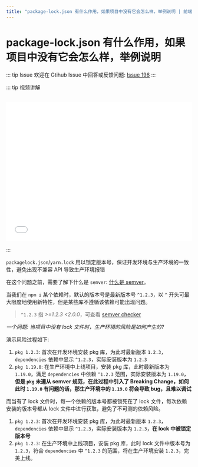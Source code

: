 ```yaml
---
title: "package-lock.json 有什么作用，如果项目中没有它会怎么样，举例说明 | 前端工程化三十八讲"
---
```


# package-lock.json 有什么作用，如果项目中没有它会怎么样，举例说明

::: tip Issue
欢迎在 Gtihub Issue 中回答或反馈问题: [Issue 196](https://github.com/shfshanyue/Daily-Question/issues/196)
:::

::: tip 视频讲解

<iframe src="//player.bilibili.com/player.html?bvid=BV1qL4y1J7bA" scrolling="no" border="0" frameborder="no" framespacing="0" allowfullscreen="allowfullscreen" style="width: 100%;aspect-ratio: 4 / 3;margin: 1rem 0;"></iframe>
:::

`packagelock.json`/`yarn.lock` 用以锁定版本号，保证开发环境与生产环境的一致性，避免出现不兼容 API 导致生产环境报错

在这个问题之前，需要了解下什么是 `semver`: [什么是 semver](https://github.com/shfshanyue/Daily-Question/issues/534)。

当我们在 `npm i` 某个依赖时，默认的版本号是最新版本号 `^1.2.3`，以 `^` 开头可最大限度地使用新特性，但是某些库不遵循该依赖可能出现问题。

> `^1.2.3` 指 _>=1.2.3 <2.0.0_，可查看 [semver checker](https://devtool.tech/semver)

_一个问题: 当项目中没有 lock 文件时，生产环境的风险是如何产生的?_

演示风险过程如下:

1. `pkg 1.2.3`: 首次在开发环境安装 pkg 库，为此时最新版本 `1.2.3`，`dependencies` 依赖中显示 `^1.2.3`，实际安装版本为 `1.2.3`
1. `pkg 1.19.0`: 在生产环境中上线项目，安装 pkg 库，此时最新版本为 `1.19.0`，满足 `dependencies` 中依赖 `^1.2.3` 范围，实际安装版本为 `1.19.0`，**但是 `pkg` 未遵从 semver 规范，在此过程中引入了 Breaking Change，如何此时 `1.19.0` 有问题的话，那生产环境中的 `1.19.0` 将会导致 bug，且难以调试**

而当有了 lock 文件时，每一个依赖的版本号都被锁死在了 lock 文件，每次依赖安装的版本号都从 lock 文件中进行获取，避免了不可测的依赖风险。

1. `pkg 1.2.3`: 首次在开发环境安装 pkg 库，为此时最新版本 `1.2.3`，`dependencies` 依赖中显示 `^1.2.3`，实际安装版本为 `1.2.3`，**在 lock 中被锁定版本号**
1. `pkg 1.2.3`: 在生产环境中上线项目，安装 pkg 库，此时 lock 文件中版本号为 `1.2.3`，符合 `dependencies` 中 `^1.2.3` 的范围，将在生产环境安装 `1.2.3`，完美上线。
